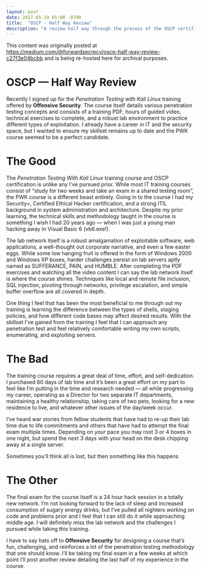 ```yaml
---
layout: post
date: 2017-05-19 05:00 -0700
title:  "OSCP - Half Way Review"
description: "A review half way through the process of the OSCP certification"
---
```


This content was originally posted at https://medium.com/@forwardsecrecy/oscp-half-way-review-c27f3e04bcbb and is being re-hosted here for archival purposes.

OSCP — Half Way Review
======================

Recently I signed up for the _Penetration Testing with Kali Linux_ training offered by **Offensive Security**. The course itself details various penetration testing concepts and consists of a training PDF, hours of guided video, technical exercises to complete, and a robust lab environment to practice different types of exploitation. I already have a career in IT and the security space, but I wanted to ensure my skillset remains up to date and the PWK course seemed to be a perfect candidate.

The Good
========

The _Penetration Testing With Kali Linux_ training course and OSCP  certification is unlike any I’ve pursued prior. While most IT training courses consist of “study for two weeks and take an exam in a shared testing room”, the PWK course is a different beast entirely. Going in to the course I had my Security+, Certified Ethical Hacker certification, and a strong ITIL background in system administration and architecture. Despite my prior learning, the technical skills and methodology taught in the course is something I wish I had 20 years ago — when I was just a young man hacking away in Visual Basic 6 (vb6.exe!).

The lab network itself is a robust amalgamation of exploitable software, web applications, a well-thought out corporate narrative, and even a few easter eggs. While some low hanging fruit is offered in the form of Windows 2000 and Windows XP boxes, harder challenges persist on lab servers aptly named as SUFFERANCE, PAIN, and HUMBLE. After completing the PDF exercises and watching all the video content I can say the lab network itself is where the course shines. Techniques like local and remote file inclusion, SQL injection, pivoting through networks, privilege escalation, and simple buffer overflow are all covered in depth.

One thing I feel that has been the most beneficial to me through out my training is learning the difference between the types of shells, staging policies, and how different code bases may affect desired results. With the skillset I’ve gained from the training I feel that I can approach any penetration test and feel relatively comfortable writing my own scripts, enumerating, and exploiting servers.

The Bad
=======

The training course requires a great deal of time, effort, and self-dedication. I purchased 60 days of lab time and it’s been a great effort on my part to feel like I’m putting in the time and research needed — all while progressing my career, operating as a Director for two separate IT departments, maintaining a healthy relationship, taking care of two pets, looking for a new residence to live, and whatever other issues of the day/week occur.

I’ve heard war stories from fellow students that have had to re-up their lab time due to life commitments and others that have had to attempt the final exam multiple times. Depending on your pace you may root 3 or 4 boxes in one night, but spend the next 3 days with your head on the desk chipping away at a single server.

Sometimes you’ll think all is lost, but then something like this happens

The Other
=========

The final exam for the course itself is a 24 hour hack session in a totally new network. I’m not looking forward to the lack of sleep and increased consumption of sugary energy drinks, but I’ve pulled all nighters working on code and problems prior and I feel that I can still do it while approaching middle age. I will definitely miss the lab network and the challenges I pursued while taking this training.

I have to say hats off to **Offensive Security** for designing a course that’s fun, challenging, and reinforces a lot of the penetration testing methodology that one should know. I’ll be taking my final exam in a few weeks at which point I’ll post another review detailing the last half of my experience in the course.

